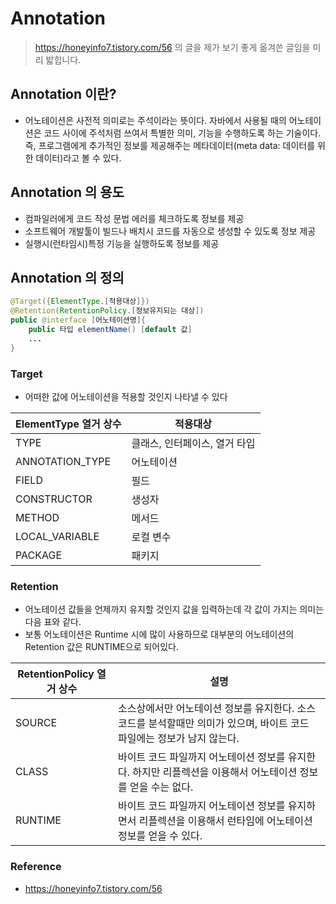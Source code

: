 # Annotation

>https://honeyinfo7.tistory.com/56 의 글을 제가 보기 좋게 옮겨쓴 글임을 미리 밟힙니다. 

## Annotation 이란?
- 어노테이션은 사전적 의미로는 주석이라는 뜻이다. 자바에서 사용될 때의 어노테이션은 코드 사이에 주석처럼 쓰여서 특별한 의미, 기능을 수행하도록 하는 기술이다. 즉, 프로그램에게 추가적인 정보를 제공해주는 메타데이터(meta data: 데이터를 위한 데이터)라고 볼 수 있다.

## Annotation 의 용도
- 컴파일러에게 코드 작성 문법 에러를 체크하도록 정보를 제공
- 소프트웨어 개발툴이 빌드나 배치시 코드를 자동으로 생성할 수 있도록 정보 제공
- 실행시(런타임시)특정 기능을 실행하도록 정보를 제공

## Annotation 의 정의

```java
@Target({ElementType.[적용대상]})
@Retention(RetentionPolicy.[정보유지되는 대상])
public @interface [어노테이션명]{
	public 타입 elementName() [default 값]
    ...
}
```

### Target
- 어떠한 값에 어노테이션을 적용할 것인지 나타낼 수 있다

| ElementType 열거 상수 | 적용대상              |
|-------------------|-------------------|
| TYPE              | 클래스, 인터페이스, 열거 타입 |
| ANNOTATION_TYPE   | 어노테이션             |
| FIELD             | 필드                |
| CONSTRUCTOR       | 생성자               |
| METHOD            | 메서드               |
| LOCAL_VARIABLE    | 로컬 변수             |
| PACKAGE           | 패키지               |

### Retention
- 어노테이션 값들을 언제까지 유지할 것인지 값을 입력하는데 각 값이 가지는 의미는 다음 표와 같다.
- 보통 어노테이션은 Runtime 시에 많이 사용하므로 대부분의 어노테이션의 Retention 값은 RUNTIME으로 되어있다.

| RetentionPolicy 열거 상수 | 설명                                                                   |
|-----------------------|----------------------------------------------------------------------|
| SOURCE                | 소스상에서만 어노테이션 정보를 유지한다. 소스 코드를 분석할때만 의미가 있으며, 바이트 코드 파일에는 정보가 남지 않는다. |
| CLASS                 | 바이트 코드 파일까지 어노테이션 정보를 유지한다. 하지만 리플렉션을 이용해서 어노테이션 정보를 얻을 수는 없다.       |
| RUNTIME               | 바이트 코드 파일까지 어노테이션 정보를 유지하면서 리플렉션을 이용해서 런타임에 어노테이션 정보를 얻을 수 있다.       |


### Reference
- https://honeyinfo7.tistory.com/56